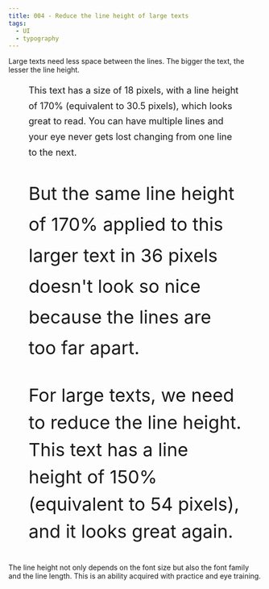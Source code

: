 ```yaml
---
title: 004 - Reduce the line height of large texts
tags:
  - UI
  - typography
---
```


Large texts need less space between the lines. The bigger the text, the lesser
the line height.

<!-- more -->

<figure>
  <p style="font-size: 18px; line-height: 1.7">
  This text has a size of 18 pixels, with a line height of 170% (equivalent to 30.5 pixels), which looks great to read. You can have multiple lines and your eye never gets lost changing from one line to the next.
  </p>
</figure>

<figure>
  <p style="font-size: 36px; line-height: 1.7">
  But the same line height of 170% applied to this larger text in 36 pixels doesn't look so nice because the lines are too far apart.
  </p>
</figure>

<figure>
  <p style="font-size: 36px; line-height: 1.5">
  For large texts, we need to reduce the line height. This text has a line height of  150% (equivalent to 54 pixels), and it looks great again.
  </p>
</figure>

The line height not only depends on the font size but also the font family and
the line length. This is an ability acquired with practice and eye training.
